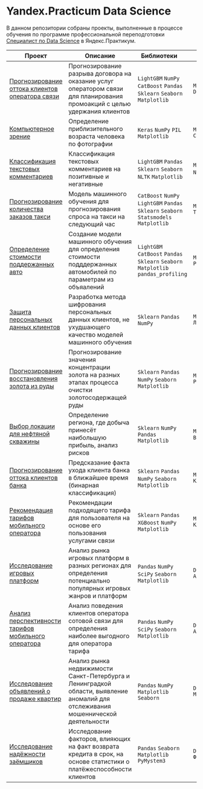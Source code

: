# Yandex.Practicum Data Science

В данном репозитории собраны проекты, выполненные в процессе обучения по программе профессиональной переподготовки [Специалист по Data Science](https://practicum.yandex.ru/data-scientist/) в Яндекс.Практикум.

| Проект | Описание | Библиотеки &nbsp; &nbsp; | Навыки &nbsp; &nbsp; |
|---|---|---|---|
| [Прогнозирование оттока клиентов оператора связи](01%20Исследование%20надёжности%20заёмщиков) | Прогнозирование разрыва договора на оказание услуг оператором связи для планирования промоакций с целью удержания клиентов | `LightGBM` `NumPy` `CatBoost` `Pandas` `Sklearn` `Seaborn` `Matplotlib` | `ML`<br>`Data Analysis` |
| [Компьютерное зрение](13%20Компьютерное%20зрение) | Определение приблизительного возраста человека по фотографии | `Keras` `NumPy` `PIL` `Matplotlib` | `ML`<br>`Computer Vision` |
| [Классификация текстовых комментариев](12%20Классификация%20текстовых%20комментариев) | Классификация текстовых комментариев на позитивные и негативные | `LightGBM` `Pandas` `Sklearn` `Seaborn` `NLTK` `Matplotlib` | `ML`<br>`NLP` `tf-idf` |
| [Прогнозирование количества заказов такси](11%20Прогнозирование%20количества%20заказов%20такси) | Модель машинного обучения для прогнозирования спроса на такси на следующий час | `CatBoost` `NumPy` `LightGBM` `Pandas` `Sklearn` `Seaborn` `Statsmodels` `Matplotlib` | `ML`<br>`Time Series` |
| [Определение стоимости поддержанных авто](10%20Определение%20стоимости%20поддержанных%20авто) | Создание модели машинного обучения для определения стоимости подддержанных автомобилей по параметрам из объяалений | `LightGBM` `CatBoost` `Pandas` `Sklearn` `Seaborn` `Matplotlib` `pandas_profiling` | `ML`<br>`Регрессия` |
| [Защита персональных данных клиентов](09%20Защита%20персональных%20данных%20клиентов) | Разработка метода шифрования персональных данных клиентов, не ухудшающего качество моделей машинного обучения | `Sklearn` `Pandas` `NumPy` | `ML`<br>`Линейная алгебра` |
| [Прогнозирование восстановления золота из руды](08%20Прогнозирование%20восстановления%20золота%20из%20руды) | Прогнозирование значения концентрации золота на разных этапах процесса очистки золотосодержащей руды | `Sklearn` `Pandas` `NumPy` `Seaborn` `Matplotlib` | `ML`<br>`Регрессия` |
| [Выбор локации для нефтяной скважины](07%20Выбор%20локации%20для%20нефтяной%20скважины) | Определение региона, где добыча принесёт наибольшую прибыль, анализ рисков | `Sklearn` `NumPy` `Pandas` `Matplotlib` | `ML` `Регрессия` `Bootstrap` |
| [Прогнозирование оттока клиентов банка](06%20Прогнозирование%20оттока%20клиентов%20банка) | Предсказание факта ухода клиента банка в ближайшее время (бинарная классификация) | `Sklearn` `Pandas` `NumPy` `Seaborn` `Matplotlib` | `ML`<br>`Классификация` |
| [Рекомендация тарифов мобильного оператора](05%20Рекомендация%20тарифов%20мобильного%20оператора) | Рекомендации подходящего тарифа для пользователя на основе его пользования услугами связи | `Sklearn` `Pandas` `XGBoost` `NumPy` `Matplotlib` | `ML`<br>`Классификация` |
| [Исследование игровых платформ](04%20Исследование%20игровых%20платформ) | Анализ рынка игровых платформ в разных регионах для определения потенциально популярных игровых жанров и платформ | `Pandas` `NumPy` `SciPy` `Seaborn` `Matplotlib` | `Data Analysis`<br>`A/B testing`|
| [Анализ перспективности тарифов мобильного оператора](03%20Анализ%20перспективности%20тарифов%20мобильного%20оператора) | Анализ поведения клиентов оператора сотовой связи для определения наиболее выгодного для оператора тарифа | `Pandas` `NumPy` `SciPy` `Seaborn` `Matplotlib` | `Data Analysis`<br>`A/B testing` |
| [Исследование объявлений о продаже квартир](02%20Исследование%20объявлений%20о%20продаже%20квартир) | Анализ рынка недвижимости Санкт-Петербурга и Ленинградкой области, выявление аномалий для отслеживания мошеннической деятельности | `Pandas` `NumPy` `Matplotlib` `Seaborn` | `Data Analysis`<br>`Маркетинг_анализ` |
| [Исследование надёжности заёмщиков](01%20Исследование%20надёжности%20заёмщиков) | Исследование факторов, влияющих на факт возврата кредита в срок, на основе статистики о платёжеспособности клиентов | `Pandas` `Seaborn` `Matplotlib` `PyMystem3` | `Data Analysis`<br>`Финансовый_анализ` |
